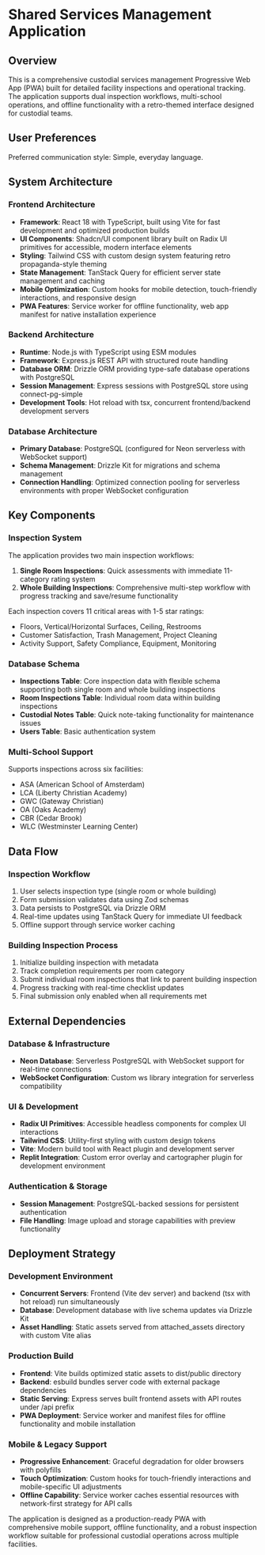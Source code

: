 # Shared Services Management Application

## Overview

This is a comprehensive custodial services management Progressive Web App (PWA) built for detailed facility inspections and operational tracking. The application supports dual inspection workflows, multi-school operations, and offline functionality with a retro-themed interface designed for custodial teams.

## User Preferences

Preferred communication style: Simple, everyday language.

## System Architecture

### Frontend Architecture
- **Framework**: React 18 with TypeScript, built using Vite for fast development and optimized production builds
- **UI Components**: Shadcn/UI component library built on Radix UI primitives for accessible, modern interface elements
- **Styling**: Tailwind CSS with custom design system featuring retro propaganda-style theming
- **State Management**: TanStack Query for efficient server state management and caching
- **Mobile Optimization**: Custom hooks for mobile detection, touch-friendly interactions, and responsive design
- **PWA Features**: Service worker for offline functionality, web app manifest for native installation experience

### Backend Architecture
- **Runtime**: Node.js with TypeScript using ESM modules
- **Framework**: Express.js REST API with structured route handling
- **Database ORM**: Drizzle ORM providing type-safe database operations with PostgreSQL
- **Session Management**: Express sessions with PostgreSQL store using connect-pg-simple
- **Development Tools**: Hot reload with tsx, concurrent frontend/backend development servers

### Database Architecture
- **Primary Database**: PostgreSQL (configured for Neon serverless with WebSocket support)
- **Schema Management**: Drizzle Kit for migrations and schema management
- **Connection Handling**: Optimized connection pooling for serverless environments with proper WebSocket configuration

## Key Components

### Inspection System
The application provides two main inspection workflows:

1. **Single Room Inspections**: Quick assessments with immediate 11-category rating system
2. **Whole Building Inspections**: Comprehensive multi-step workflow with progress tracking and save/resume functionality

Each inspection covers 11 critical areas with 1-5 star ratings:
- Floors, Vertical/Horizontal Surfaces, Ceiling, Restrooms
- Customer Satisfaction, Trash Management, Project Cleaning
- Activity Support, Safety Compliance, Equipment, Monitoring

### Database Schema
- **Inspections Table**: Core inspection data with flexible schema supporting both single room and whole building inspections
- **Room Inspections Table**: Individual room data within building inspections
- **Custodial Notes Table**: Quick note-taking functionality for maintenance issues
- **Users Table**: Basic authentication system

### Multi-School Support
Supports inspections across six facilities:
- ASA (American School of Amsterdam)
- LCA (Liberty Christian Academy) 
- GWC (Gateway Christian)
- OA (Oaks Academy)
- CBR (Cedar Brook)
- WLC (Westminster Learning Center)

## Data Flow

### Inspection Workflow
1. User selects inspection type (single room or whole building)
2. Form submission validates data using Zod schemas
3. Data persists to PostgreSQL via Drizzle ORM
4. Real-time updates using TanStack Query for immediate UI feedback
5. Offline support through service worker caching

### Building Inspection Process
1. Initialize building inspection with metadata
2. Track completion requirements per room category
3. Submit individual room inspections that link to parent building inspection
4. Progress tracking with real-time checklist updates
5. Final submission only enabled when all requirements met

## External Dependencies

### Database & Infrastructure
- **Neon Database**: Serverless PostgreSQL with WebSocket support for real-time connections
- **WebSocket Configuration**: Custom ws library integration for serverless compatibility

### UI & Development
- **Radix UI Primitives**: Accessible headless components for complex UI interactions
- **Tailwind CSS**: Utility-first styling with custom design tokens
- **Vite**: Modern build tool with React plugin and development server
- **Replit Integration**: Custom error overlay and cartographer plugin for development environment

### Authentication & Storage
- **Session Management**: PostgreSQL-backed sessions for persistent authentication
- **File Handling**: Image upload and storage capabilities with preview functionality

## Deployment Strategy

### Development Environment
- **Concurrent Servers**: Frontend (Vite dev server) and backend (tsx with hot reload) run simultaneously
- **Database**: Development database with live schema updates via Drizzle Kit
- **Asset Handling**: Static assets served from attached_assets directory with custom Vite alias

### Production Build
- **Frontend**: Vite builds optimized static assets to dist/public directory
- **Backend**: esbuild bundles server code with external package dependencies
- **Static Serving**: Express serves built frontend assets with API routes under /api prefix
- **PWA Deployment**: Service worker and manifest files for offline functionality and mobile installation

### Mobile & Legacy Support
- **Progressive Enhancement**: Graceful degradation for older browsers with polyfills
- **Touch Optimization**: Custom hooks for touch-friendly interactions and mobile-specific UI adjustments
- **Offline Capability**: Service worker caches essential resources with network-first strategy for API calls

The application is designed as a production-ready PWA with comprehensive mobile support, offline functionality, and a robust inspection workflow suitable for professional custodial operations across multiple facilities.